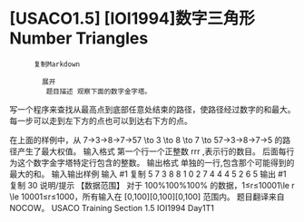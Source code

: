 # [USACO1.5] [IOI1994]数字三角形 Number Triangles


          复制Markdown
         
            展开
             题目描述 观察下面的数字金字塔。
写一个程序来查找从最高点到底部任意处结束的路径，使路径经过数字的和最大。每一步可以走到左下方的点也可以到达右下方的点。

在上面的样例中，从 7→3→8→7→57 \to 3 \to 8 \to 7 \to 57→3→8→7→5 的路径产生了最大权值。
 输入格式 第一个行一个正整数 rrr ,表示行的数目。
后面每行为这个数字金字塔特定行包含的整数。
 输出格式 单独的一行,包含那个可能得到的最大的和。
  输入输出样例 输入 #1 
    复制
   5
7
3 8
8 1 0
2 7 4 4
4 5 2 6 5 
 输出 #1 
    复制
   30
 说明/提示 【数据范围】
对于 100%100\%100% 的数据，1≤r≤10001\le r \le 10001≤r≤1000，所有输入在 [0,100][0,100][0,100] 范围内。
题目翻译来自NOCOW。
USACO Training Section 1.5
IOI1994 Day1T1
 